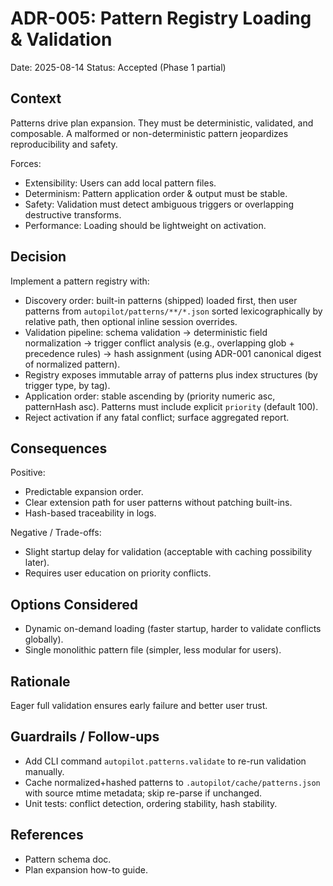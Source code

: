 # ADR-005: Pattern Registry Loading & Validation
Date: 2025-08-14
Status: Accepted (Phase 1 partial)

## Context
Patterns drive plan expansion. They must be deterministic, validated, and composable. A malformed or non-deterministic pattern jeopardizes reproducibility and safety.

Forces:
- Extensibility: Users can add local pattern files.
- Determinism: Pattern application order & output must be stable.
- Safety: Validation must detect ambiguous triggers or overlapping destructive transforms.
- Performance: Loading should be lightweight on activation.

## Decision
Implement a pattern registry with:
- Discovery order: built-in patterns (shipped) loaded first, then user patterns from `autopilot/patterns/**/*.json` sorted lexicographically by relative path, then optional inline session overrides.
- Validation pipeline: schema validation -> deterministic field normalization -> trigger conflict analysis (e.g., overlapping glob + precedence rules) -> hash assignment (using ADR-001 canonical digest of normalized pattern).
- Registry exposes immutable array of patterns plus index structures (by trigger type, by tag).
- Application order: stable ascending by (priority numeric asc, patternHash asc). Patterns must include explicit `priority` (default 100).
- Reject activation if any fatal conflict; surface aggregated report.

## Consequences
Positive:
- Predictable expansion order.
- Clear extension path for user patterns without patching built-ins.
- Hash-based traceability in logs.

Negative / Trade-offs:
- Slight startup delay for validation (acceptable with caching possibility later).
- Requires user education on priority conflicts.

## Options Considered
- Dynamic on-demand loading (faster startup, harder to validate conflicts globally).
- Single monolithic pattern file (simpler, less modular for users).

## Rationale
Eager full validation ensures early failure and better user trust.

## Guardrails / Follow-ups
- Add CLI command `autopilot.patterns.validate` to re-run validation manually.
- Cache normalized+hashed patterns to `.autopilot/cache/patterns.json` with source mtime metadata; skip re-parse if unchanged.
- Unit tests: conflict detection, ordering stability, hash stability.

## References
- Pattern schema doc.
- Plan expansion how-to guide.
